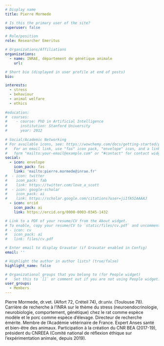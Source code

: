 ```yaml
---
# Display name
title: Pierre Mormede

# Is this the primary user of the site?
superuser: false

# Role/position
role: Researcher Emeritus

# Organizations/Affiliations
organizations:
  - name: INRAE, département de génétique animale
    url: 

# Short bio (displayed in user profile at end of posts)
bio: 

interests:
  - stress
  - behaviour
  - animal welfare
  - ethics
  
#education:
#  courses:
#    - course: PhD in Artificial Intelligence
#      institution: Stanford University
#      year: 2012
 
# Social/Academic Networking
# For available icons, see: https://wowchemy.com/docs/getting-started/page-builder/#icons
#   For an email link, use "fas" icon pack, "envelope" icon, and a link in the
#   form "mailto:your-email@example.com" or "#contact" for contact widget.
social:
  - icon: envelope
    icon_pack: fas
    link: 'mailto:pierre.mormede@inrae.fr'
#  - icon: twitter
#    icon_pack: fab
#    link: https://twitter.com/love_a_scott
#  - icon: google-scholar
#    icon_pack: ai
#    link: https://scholar.google.com/citations?user=jiIfA5IAAAAJ
  - icon: orcid
    icon_pack: ai
    link: https://orcid.org/0000-0003-0345-1432

# Link to a PDF of your resume/CV from the About widget.
# To enable, copy your resume/CV to `static/files/cv.pdf` and uncomment the lines below.
# - icon: cv
#   icon_pack: ai
#   link: files/cv.pdf

# Enter email to display Gravatar (if Gravatar enabled in Config)
email: ''

# Highlight the author in author lists? (true/false)
highlight_name: false

# Organizational groups that you belong to (for People widget)
#   Set this to `[]` or comment out if you are not using People widget.
user_groups:
  - Members
---
```

Pierre Mormede, dr.vet. (Alfort 72, Créteil 74), dr.univ. (Toulouse 78). Carrière de recherche à l’INRA sur le thème du stress (neuroendocrinologie, neurobiologie, comportement, génétique) chez le rat comme espèce modèle et le porc comme espèce d’élevage. Directeur de recherche émérite. Membre de l’Académie vétérinaire de France. Expert Anses santé et bien-être des animaux. Participation à la création du CNR BEA (2017-19), président du CNREEA (Comité national de réflexion éthique sur l’expérimentation animale, depuis 2019).